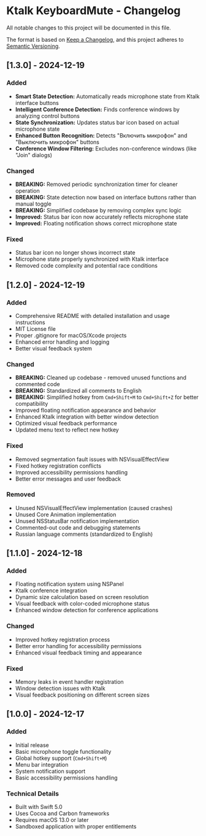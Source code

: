 # Ktalk KeyboardMute - Changelog

All notable changes to this project will be documented in this file.

The format is based on [Keep a Changelog](https://keepachangelog.com/en/1.0.0/),
and this project adheres to [Semantic Versioning](https://semver.org/spec/v2.0.0.html).

## [1.3.0] - 2024-12-19

### Added
- **Smart State Detection:** Automatically reads microphone state from Ktalk interface buttons
- **Intelligent Conference Detection:** Finds conference windows by analyzing control buttons
- **State Synchronization:** Updates status bar icon based on actual microphone state
- **Enhanced Button Recognition:** Detects "Включить микрофон" and "Выключить микрофон" buttons
- **Conference Window Filtering:** Excludes non-conference windows (like "Join" dialogs)

### Changed
- **BREAKING:** Removed periodic synchronization timer for cleaner operation
- **BREAKING:** State detection now based on interface buttons rather than manual toggle
- **BREAKING:** Simplified codebase by removing complex sync logic
- **Improved:** Status bar icon now accurately reflects microphone state
- **Improved:** Floating notification shows correct microphone state

### Fixed
- Status bar icon no longer shows incorrect state
- Microphone state properly synchronized with Ktalk interface
- Removed code complexity and potential race conditions

## [1.2.0] - 2024-12-19

### Added
- Comprehensive README with detailed installation and usage instructions
- MIT License file
- Proper .gitignore for macOS/Xcode projects
- Enhanced error handling and logging
- Better visual feedback system

### Changed
- **BREAKING:** Cleaned up codebase - removed unused functions and commented code
- **BREAKING:** Standardized all comments to English
- **BREAKING:** Simplified hotkey from `Cmd+Shift+M` to `Cmd+Shift+Z` for better compatibility
- Improved floating notification appearance and behavior
- Enhanced Ktalk integration with better window detection
- Optimized visual feedback performance
- Updated menu text to reflect new hotkey

### Fixed
- Removed segmentation fault issues with NSVisualEffectView
- Fixed hotkey registration conflicts
- Improved accessibility permissions handling
- Better error messages and user feedback

### Removed
- Unused NSVisualEffectView implementation (caused crashes)
- Unused Core Animation implementation
- Unused NSStatusBar notification implementation
- Commented-out code and debugging statements
- Russian language comments (standardized to English)

## [1.1.0] - 2024-12-18

### Added
- Floating notification system using NSPanel
- Ktalk conference integration
- Dynamic size calculation based on screen resolution
- Visual feedback with color-coded microphone status
- Enhanced window detection for conference applications

### Changed
- Improved hotkey registration process
- Better error handling for accessibility permissions
- Enhanced visual feedback timing and appearance

### Fixed
- Memory leaks in event handler registration
- Window detection issues with Ktalk
- Visual feedback positioning on different screen sizes

## [1.0.0] - 2024-12-17

### Added
- Initial release
- Basic microphone toggle functionality
- Global hotkey support (`Cmd+Shift+M`)
- Menu bar integration
- System notification support
- Basic accessibility permissions handling

### Technical Details
- Built with Swift 5.0
- Uses Cocoa and Carbon frameworks
- Requires macOS 13.0 or later
- Sandboxed application with proper entitlements